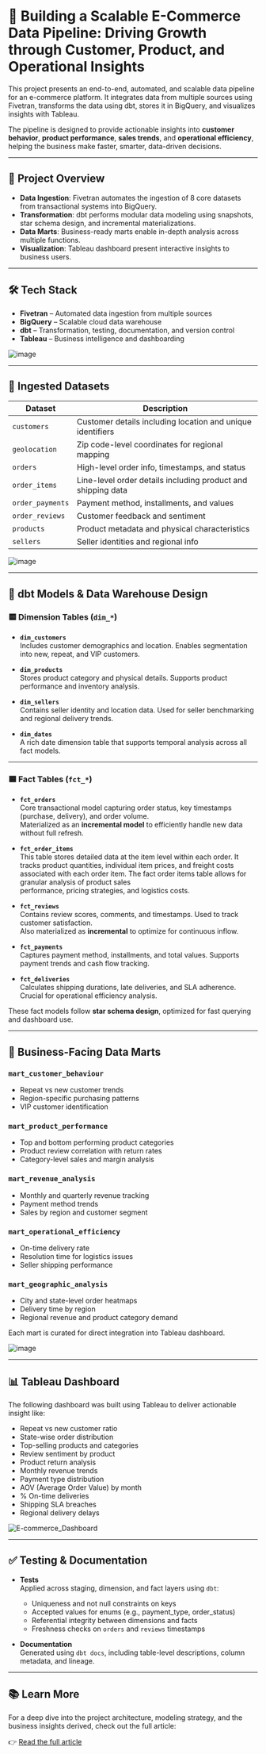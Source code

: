 # 🛒 Building a Scalable E-Commerce Data Pipeline: Driving Growth through Customer, Product, and Operational Insights

This project presents an end-to-end, automated, and scalable data pipeline for an e-commerce platform. It integrates data from multiple sources using Fivetran, transforms the data using dbt, stores it in BigQuery, and visualizes insights with Tableau.

The pipeline is designed to provide actionable insights into **customer behavior**, **product performance**, **sales trends**, and **operational efficiency**, helping the business make faster, smarter, data-driven decisions.

---

## 📌 Project Overview

- **Data Ingestion**: Fivetran automates the ingestion of 8 core datasets from transactional systems into BigQuery.
- **Transformation**: dbt performs modular data modeling using snapshots, star schema design, and incremental materializations.
- **Data Marts**: Business-ready marts enable in-depth analysis across multiple functions.
- **Visualization**: Tableau dashboard present interactive insights to business users.

---

## 🛠️ Tech Stack

- **Fivetran** – Automated data ingestion from multiple sources  
- **BigQuery** – Scalable cloud data warehouse  
- **dbt** – Transformation, testing, documentation, and version control  
- **Tableau** – Business intelligence and dashboarding  

![image](https://github.com/user-attachments/assets/46945d53-3475-43c2-b45a-af9726877da6)


---

## 📂 Ingested Datasets

| Dataset              | Description                                                                 |
|----------------------|-----------------------------------------------------------------------------|
| `customers`          | Customer details including location and unique identifiers                 |
| `geolocation`        | Zip code-level coordinates for regional mapping                             |
| `orders`             | High-level order info, timestamps, and status                               |
| `order_items`        | Line-level order details including product and shipping data                |
| `order_payments`     | Payment method, installments, and values                                    |
| `order_reviews`      | Customer feedback and sentiment                                             |
| `products`           | Product metadata and physical characteristics                               |
| `sellers`            | Seller identities and regional info                                         |

![image](https://github.com/user-attachments/assets/1fae851d-83ec-4d7a-b67c-d12f6252441f)

---

## 🧱 dbt Models & Data Warehouse Design

### 🟨 Dimension Tables (`dim_*`)

- **`dim_customers`**  
  Includes customer demographics and location. Enables segmentation into new, repeat, and VIP customers.

- **`dim_products`**  
  Stores product category and physical details. Supports product performance and inventory analysis.

- **`dim_sellers`**  
  Contains seller identity and location data. Used for seller benchmarking and regional delivery trends.

- **`dim_dates`**  
  A rich date dimension table that supports temporal analysis across all fact models.

---

### 🟦 Fact Tables (`fct_*`)

- **`fct_orders`**  
  Core transactional model capturing order status, key timestamps (purchase, delivery), and order volume.  
  Materialized as an **incremental model** to efficiently handle new data without full refresh.

- **`fct_order_items`**  
  This table stores detailed data at the item level within each order. It tracks product quantities, individual item prices, and freight costs associated with each order item. The fact order items table allows for granular analysis of product sales   
  performance, pricing strategies, and logistics costs.

- **`fct_reviews`**  
  Contains review scores, comments, and timestamps. Used to track customer satisfaction.  
  Also materialized as **incremental** to optimize for continuous inflow.

- **`fct_payments`**  
  Captures payment method, installments, and total values. Supports payment trends and cash flow tracking.

- **`fct_deliveries`**  
  Calculates shipping durations, late deliveries, and SLA adherence. Crucial for operational efficiency analysis.

These fact models follow **star schema design**, optimized for fast querying and dashboard use.

---

## 🧠 Business-Facing Data Marts

### `mart_customer_behaviour`
- Repeat vs new customer trends
- Region-specific purchasing patterns
- VIP customer identification

### `mart_product_performance`
- Top and bottom performing product categories
- Product review correlation with return rates
- Category-level sales and margin analysis

### `mart_revenue_analysis`
- Monthly and quarterly revenue tracking
- Payment method trends
- Sales by region and customer segment

### `mart_operational_efficiency`
- On-time delivery rate
- Resolution time for logistics issues
- Seller shipping performance

### `mart_geographic_analysis`
- City and state-level order heatmaps
- Delivery time by region
- Regional revenue and product category demand

Each mart is curated for direct integration into Tableau dashboard.

![image](https://github.com/user-attachments/assets/d1ea197a-72b7-4b6e-8c73-a49513980da1)

---

## 📊 Tableau Dashboard

The following dashboard was built using Tableau to deliver actionable insight like:

- Repeat vs new customer ratio
- State-wise order distribution
- Top-selling products and categories
- Review sentiment by product
- Product return analysis
- Monthly revenue trends
- Payment type distribution
- AOV (Average Order Value) by month
- % On-time deliveries
- Shipping SLA breaches
- Regional delivery delays

![E-commerce_Dashboard](https://github.com/user-attachments/assets/878036a1-199d-407b-833e-72ba5af5b18f)


---

## ✅ Testing & Documentation

- **Tests**  
  Applied across staging, dimension, and fact layers using `dbt`:
  - Uniqueness and not null constraints on keys
  - Accepted values for enums (e.g., payment_type, order_status)
  - Referential integrity between dimensions and facts
  - Freshness checks on `orders` and `reviews` timestamps

- **Documentation**  
  Generated using `dbt docs`, including table-level descriptions, column metadata, and lineage.

---

## 📚 Learn More

For a deep dive into the project architecture, modeling strategy, and the business insights derived, check out the full article:

👉 [Read the full article](https://medium.com/@timmy_tesla/building-a-scalable-e-commerce-data-pipeline-driving-growth-through-customer-product-and-7dd116077a3a)


